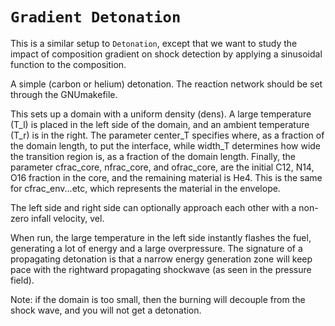 # `Gradient Detonation`

This is a similar setup to `Detonation`, except that we want to study
the impact of composition gradient on shock detection by applying
a sinusoidal function to the composition.

A simple (carbon or helium) detonation.  The reaction network should
be set through the GNUmakefile.

This sets up a domain with a uniform density (dens).  A large
temperature (T_l) is placed in the left side of the domain, and an
ambient temperature (T_r) is in the right.  The parameter center_T
specifies where, as a fraction of the domain length, to put the
interface, while width_T determines how wide the transition region is,
as a fraction of the domain length. Finally, the parameter cfrac_core, nfrac_core,
and ofrac_core, are the initial C12, N14, O16 fraction in the core, and the remaining
material is He4. This is the same for cfrac_env...etc, which represents the material in the envelope.

The left side and right side can optionally approach each other with a
non-zero infall velocity, vel.

When run, the large temperature in the left side instantly flashes the
fuel, generating a lot of energy and a large overpressure.  The
signature of a propagating detonation is that a narrow energy
generation zone will keep pace with the rightward propagating
shockwave (as seen in the pressure field).

Note: if the domain is too small, then the burning will decouple from
the shock wave, and you will not get a detonation.
